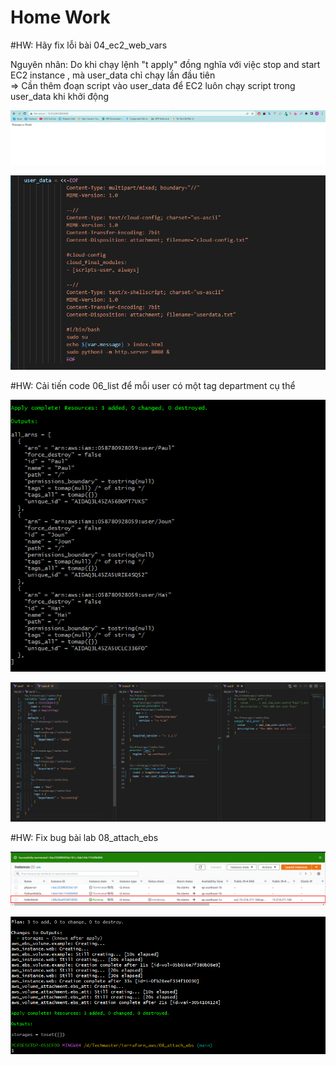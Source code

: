 # Home Work

#HW: Hãy fix lỗi bài 04_ec2_web_vars

Nguyên nhân: Do khi chạy lệnh "t apply" đồng nghĩa với việc stop and start EC2 instance , mà user_data chỉ chạy lần đầu tiên  
=> Cần thêm đoạn script vào user_data để EC2 luôn chạy script trong user_data khi khởi động

![Alt](Practice/hw_4.png)

![Alt](Practice/hw_4_2.png)

#HW: Cải tiến code 06_list để mỗi user có một tag department cụ thể

![Alt](Practice/hw_6_1.png)

![Alt](Practice/hw_6_2.png)

#HW: Fix bug bài lab 08_attach_ebs

![Alt](Practice/hw_8_01.png)

![Alt](Practice/hw_8_02.png)
